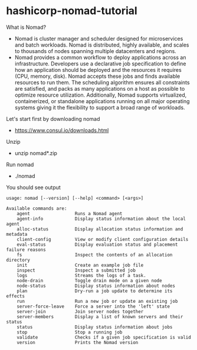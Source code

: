 # hashicorp-nomad-tutorial

What is Nomad?
- Nomad is cluster manager and scheduler designed for microservices and batch workloads. Nomad is distributed, highly available, and scales to thousands of nodes spanning multiple datacenters and regions.
- Nomad provides a common workflow to deploy applications across an infrastructure. Developers use a declarative job specification to define how an application should be deployed and the resources it requires (CPU, memory, disk). Nomad accepts these jobs and finds available resources to run them. The scheduling algorithm ensures all constraints are satisfied, and packs as many applications on a host as possible to optimize resource utilization. Additionally, Nomad supports virtualized, containerized, or standalone applications running on all major operating systems giving it the flexibility to support a broad range of workloads.
 
Let's start first by downloading nomad
- https://www.consul.io/downloads.html

Unzip
- unzip nomad*.zip

Run nomad
- ./nomad

You should see output
~~~~~~~
usage: nomad [--version] [--help] <command> [<args>]

Available commands are:
    agent                 Runs a Nomad agent
    agent-info            Display status information about the local agent
    alloc-status          Display allocation status information and metadata
    client-config         View or modify client configuration details
    eval-status           Display evaluation status and placement failure reasons
    fs                    Inspect the contents of an allocation directory
    init                  Create an example job file
    inspect               Inspect a submitted job
    logs                  Streams the logs of a task.
    node-drain            Toggle drain mode on a given node
    node-status           Display status information about nodes
    plan                  Dry-run a job update to determine its effects
    run                   Run a new job or update an existing job
    server-force-leave    Force a server into the 'left' state
    server-join           Join server nodes together
    server-members        Display a list of known servers and their status
    status                Display status information about jobs
    stop                  Stop a running job
    validate              Checks if a given job specification is valid
    version               Prints the Nomad version
~~~~~~~
